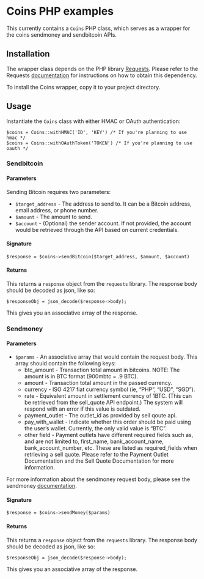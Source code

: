 # Coins PHP examples

This currently contains a `Coins` PHP class, which serves as a wrapper for the coins
sendmoney and sendbitcoin APIs.

## Installation

The wrapper class depends on the PHP library
[Requests](http://requests.ryanmccue.info/). Please refer to the Requests
[documentation](https://github.com/rmccue/Requests#installation) for instructions on
how to obtain this dependency.

To install the Coins wrapper, copy it to your project directory.

## Usage

Instantiate the `Coins` class with either HMAC or OAuth authentication:

```
$coins = Coins::withHMAC('ID', 'KEY') /* If you're planning to use hmac */
$coins = Coins::withOAuthToken('TOKEN') /* If you're planning to use oauth */
```

### Sendbitcoin

#### Parameters

Sending Bitcoin requires two parameters:

* `$target_address` - The address to send to. It can be a Bitcoin address, email address, or phone number.
* `$amount` - The amount to send.
* `$account` - (Optional) the sender account. If not provided, the account would be retrieved through the API based on current credentials.

#### Signature

```
$response = $coins->sendBitcoin($target_address, $amount, $account)
```

#### Returns

This returns a `response` object from the `requests` library. The response body should
be decoded as json, like so:

```
$responseObj = json_decode($response->body);
```

This gives you an associative array of the response.

### Sendmoney

#### Parameters

* `$params` - An associative array that would contain the request body. This array should contain the following keys:
    * btc_amount - Transaction total amount in bitcoins. NOTE: The amount is in BTC format (900mbtc = .9 BTC).
    * amount - Transaction total amount in the passed currency.
    * currency - ISO 4217 fiat currency symbol (ie, “PHP”, “USD”, “SGD”).
    * rate - Equivalent amount in settlement currency of 1BTC. (This can be retrieved from the sell_quote API endpoint.) The system will respond with an error if this value is outdated.
    * payment_outlet - The outlet_id as provided by sell qoute api.
    * pay_with_wallet - Indicate whether this order should be paid using the user’s wallet. Currently, the only valid value is “BTC”.
    * other field - Payment outlets have different required fields such as, and are not limited to, first_name, bank_account_name, bank_account_number, etc. These are listed as required_fields when retrieving a sell quote. Please refer to the Payment Outlet Documentation and the Sell Quote Documentation for more information.

For more information about the sendmoney request body, please see the sendmoney
[documentation](http://coinsph.github.io/api/sell-api.html#creating-sell-orders).

#### Signature

```
$response = $coins->sendMoney($params)
```

#### Returns

This returns a `response` object from the `requests` library. The response body should
be decoded as json, like so:

```
$responseObj = json_decode($response->body);
```

This gives you an associative array of the response.
